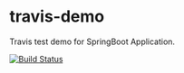 # travis-demo

Travis test demo for SpringBoot Application.

[![Build Status](https://travis-ci.com/shallowinggg/travis-demo.svg?branch=master)](https://travis-ci.com/shallowinggg/travis-demo)
